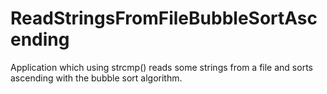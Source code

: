 # ReadStringsFromFileBubbleSortAscending
Application which using strcmp() reads some strings from a file and sorts ascending with the bubble sort algorithm.
